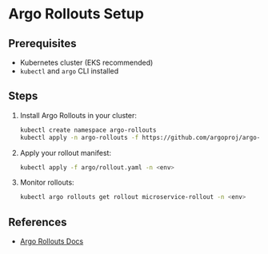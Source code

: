 # Argo Rollouts Setup

## Prerequisites
- Kubernetes cluster (EKS recommended)
- `kubectl` and `argo` CLI installed

## Steps
1. Install Argo Rollouts in your cluster:
   ```sh
   kubectl create namespace argo-rollouts
   kubectl apply -n argo-rollouts -f https://github.com/argoproj/argo-rollouts/releases/latest/download/install.yaml
   ```
2. Apply your rollout manifest:
   ```sh
   kubectl apply -f argo/rollout.yaml -n <env>
   ```
3. Monitor rollouts:
   ```sh
   kubectl argo rollouts get rollout microservice-rollout -n <env>
   ```

## References
- [Argo Rollouts Docs](https://argoproj.github.io/argo-rollouts/)
